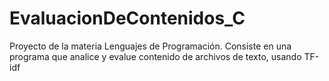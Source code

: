 # EvaluacionDeContenidos_C
Proyecto de la materia Lenguajes de Programación. Consiste en una programa que analice y evalue contenido de archivos de texto, usando TF-idf
